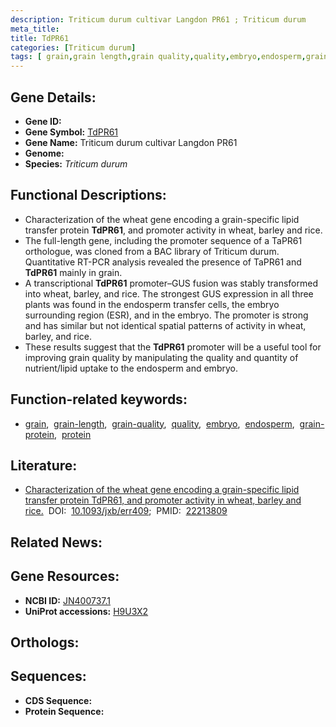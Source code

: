 ```yaml
---
description: Triticum durum cultivar Langdon PR61 ; Triticum durum
meta_title:
title: TdPR61
categories: [Triticum durum]
tags: [ grain,grain length,grain quality,quality,embryo,endosperm,grain protein,protein ]
---
```


## Gene Details:
- **Gene ID:** []()
- **Gene Symbol:** <u>TdPR61</u>
- **Gene Name:** Triticum durum cultivar Langdon PR61
- **Genome:** []()
- **Species:** *Triticum durum*

## Functional Descriptions:
   - Characterization of the wheat gene encoding a grain-specific lipid transfer protein **TdPR61**, and promoter activity in wheat, barley and rice.
   - The full-length gene, including the promoter sequence of a TaPR61 orthologue, was cloned from a BAC library of Triticum durum. Quantitative RT-PCR analysis revealed the presence of TaPR61 and **TdPR61** mainly in grain.
   - A transcriptional **TdPR61** promoter–GUS fusion was stably transformed into wheat, barley, and rice. The strongest GUS expression in all three plants was found in the endosperm transfer cells, the embryo surrounding region (ESR), and in the embryo. The promoter is strong and has similar but not identical spatial patterns of activity in wheat, barley, and rice.
   - These results suggest that the **TdPR61** promoter will be a useful tool for improving grain quality by manipulating the quality and quantity of nutrient/lipid uptake to the endosperm and embryo.

## Function-related keywords:
   - [grain](/tags/grain/),&nbsp;&nbsp;[grain-length](/tags/grain-length/),&nbsp;&nbsp;[grain-quality](/tags/grain-quality/),&nbsp;&nbsp;[quality](/tags/quality/),&nbsp;&nbsp;[embryo](/tags/embryo/),&nbsp;&nbsp;[endosperm](/tags/endosperm/),&nbsp;&nbsp;[grain-protein](/tags/grain-protein/),&nbsp;&nbsp;[protein](/tags/protein/)

## Literature:
   - [Characterization of the wheat gene encoding a grain-specific lipid transfer protein TdPR61, and promoter activity in wheat, barley and rice.](https://doi.org/10.1093/jxb/err409)&nbsp;&nbsp;DOI:&nbsp;&nbsp;[10.1093/jxb/err409](https://doi.org/10.1093/jxb/err409);&nbsp;&nbsp;PMID:&nbsp;&nbsp;[22213809](https://pubmed.ncbi.nlm.nih.gov/22213809/)

## Related News:

## Gene Resources:
- **NCBI ID:**  [JN400737.1](https://www.ncbi.nlm.nih.gov/gene/?term=JN400737.1)
- **UniProt accessions:**  [H9U3X2](https://www.uniprot.org/uniprotkb/H9U3X2/entry)

## Orthologs:

## Sequences:
- **CDS Sequence:**
- **Protein Sequence:**
